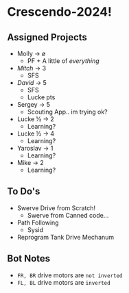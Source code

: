 # Crescendo-2024!

## Assigned Projects
- Molly → ø  
  - PF + A little of _everything_
- *Mitch* → 3
  - SFS
- *David* → 5
  - SFS
  - Lucke pts
- Sergey → 5
  - Scouting App.. im trying ok?
- Lucke ½ → 2
  - Learning?
- Lucke ½ → 4
  - Learning?
- Yaroslav → 1
  - Learning?
- Mike → 2
  - Learning?

## To Do's
- Swerve Drive from Scratch!
  - Swerve from Canned code...
- Path Following 
  - Sysid
- Reprogram Tank Drive Mechanum 

## Bot Notes
- `FR, BR` drive motors are `not inverted`
- `FL, BL` drive motors are `inverted`
